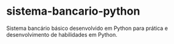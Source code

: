 # sistema-bancario-python
Sistema bancário básico desenvolvido em Python para prática e desenvolvimento de habilidades em Python.

